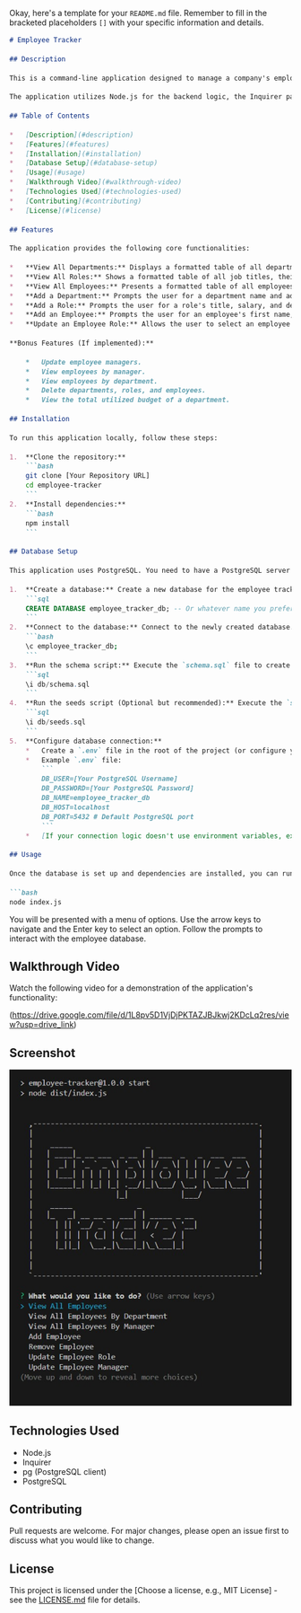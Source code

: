 Okay, here's a template for your `README.md` file. Remember to fill in the bracketed placeholders `[]` with your specific information and details.

```markdown
# Employee Tracker

## Description

This is a command-line application designed to manage a company's employee database. It allows users to view and manage departments, roles, and employees within the company, providing a structured way to organize and plan business operations.

The application utilizes Node.js for the backend logic, the Inquirer package for interactive command-line prompts, and PostgreSQL as the database to store and retrieve employee data.

## Table of Contents

*   [Description](#description)
*   [Features](#features)
*   [Installation](#installation)
*   [Database Setup](#database-setup)
*   [Usage](#usage)
*   [Walkthrough Video](#walkthrough-video)
*   [Technologies Used](#technologies-used)
*   [Contributing](#contributing)
*   [License](#license)

## Features

The application provides the following core functionalities:

*   **View All Departments:** Displays a formatted table of all departments, including their names and IDs.
*   **View All Roles:** Shows a formatted table of all job titles, their IDs, the department they belong to, and their salaries.
*   **View All Employees:** Presents a formatted table of all employees, including their IDs, first names, last names, job titles, departments, salaries, and managers they report to.
*   **Add a Department:** Prompts the user for a department name and adds it to the database.
*   **Add a Role:** Prompts the user for a role's title, salary, and department, then adds the role to the database.
*   **Add an Employee:** Prompts the user for an employee's first name, last name, role, and manager, then adds the employee to the database.
*   **Update an Employee Role:** Allows the user to select an employee and update their assigned role in the database.

**Bonus Features (If implemented):**

    *   Update employee managers.
    *   View employees by manager.
    *   View employees by department.
    *   Delete departments, roles, and employees.
    *   View the total utilized budget of a department.

## Installation

To run this application locally, follow these steps:

1.  **Clone the repository:**
    ```bash
    git clone [Your Repository URL]
    cd employee-tracker
    ```
2.  **Install dependencies:**
    ```bash
    npm install
    ```

## Database Setup

This application uses PostgreSQL. You need to have a PostgreSQL server running.

1.  **Create a database:** Create a new database for the employee tracker.
    ```sql
    CREATE DATABASE employee_tracker_db; -- Or whatever name you prefer
    ```
2.  **Connect to the database:** Connect to the newly created database.
    ```bash
    \c employee_tracker_db;
    ```
3.  **Run the schema script:** Execute the `schema.sql` file to create the necessary tables.
    ```sql
    \i db/schema.sql
    ```
4.  **Run the seeds script (Optional but recommended):** Execute the `seeds.sql` file to populate the database with initial data.
    ```sql
    \i db/seeds.sql
    ```
5.  **Configure database connection:**
    *   Create a `.env` file in the root of the project (or configure your `connection.js` file appropriately) to store your database credentials. **Do not commit your `.env` file to GitHub.**
    *   Example `.env` file:
        ```
        DB_USER=[Your PostgreSQL Username]
        DB_PASSWORD=[Your PostgreSQL Password]
        DB_NAME=employee_tracker_db
        DB_HOST=localhost
        DB_PORT=5432 # Default PostgreSQL port
        ```
    *   [If your connection logic doesn't use environment variables, explain how to configure the connection string in `connection.js` here.]

## Usage

Once the database is set up and dependencies are installed, you can run the application from your terminal:

```bash
node index.js
```

You will be presented with a menu of options. Use the arrow keys to navigate and the Enter key to select an option. Follow the prompts to interact with the employee database.

## Walkthrough Video

Watch the following video for a demonstration of the application's functionality:

(https://drive.google.com/file/d/1L8pv5D1VjDjPKTAZJBJkwj2KDcLq2res/view?usp=drive_link)

## Screenshot

![Start Application](./screenshot/Screenshot%202025-05-04%20212155.jpg)

## Technologies Used

*   Node.js
*   Inquirer
*   pg (PostgreSQL client)
*   PostgreSQL

## Contributing

Pull requests are welcome. For major changes, please open an issue first to discuss what you would like to change.

## License

This project is licensed under the [Choose a license, e.g., MIT License] - see the [LICENSE.md](LICENSE.md) file for details.

```
